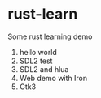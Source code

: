 # rust-learn
Some rust learning demo

1. hello world
2. SDL2 test
3. SDL2 and hlua
4. Web demo with Iron
5. Gtk3

